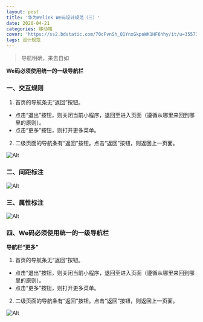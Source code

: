 ```yaml
---
layout: post
title: '华为Welink We码设计规范（三）'
date: 2020-04-21
categories: 移动端
cover: 'https://ss2.bdstatic.com/70cFvnSh_Q1YnxGkpoWK1HF6hhy/it/u=3557303291,2971228945&fm=26&gp=0.jpg'
tags: 设计规范
---
```


> 导航明确，来去自如

**We码必须使用统一的一级导航栏**

### 一、交互规则

1. 首页的导航条无“返回”按钮。
  * 点击“退出”按钮，则关闭当前小程序，退回至进入页面（遵循从哪里来回到哪里的原则）。
  * 点击“更多”按钮，则打开更多菜单。
  
2. 二级页面的导航条有“返回”按钮。点击“返回”按钮，则返回上一页面。

![Alt](https://i.loli.net/2020/03/10/OeoQDYxJLcpZ8Uk.jpg)

### 二、间距标注

![Alt](https://i.loli.net/2020/03/10/msWieNXAGr4Fd25.jpg)

### 三、属性标注

![Alt](https://i.loli.net/2020/03/10/9no5eypLGlksQrA.jpg)


### 四、We码必须使用统一的一级导航栏

**导航栏“更多”**

1. 首页的导航条无“返回”按钮。
  * 点击“退出”按钮，则关闭当前小程序，退回至进入页面（遵循从哪里来回到哪里的原则）。
  * 点击“更多”按钮，则打开更多菜单。
  
2. 二级页面的导航条有“返回”按钮。点击“返回”按钮，则返回上一页面。

![Alt](https://i.loli.net/2020/03/10/5iRlmqAMroHasXK.jpg)
